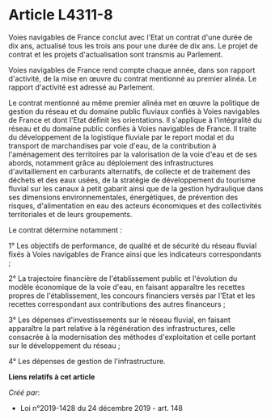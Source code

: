 # Article L4311-8

Voies navigables de France conclut avec l'Etat un contrat d'une durée de dix ans, actualisé tous les trois ans pour une durée
de dix ans. Le projet de contrat et les projets d'actualisation sont transmis au Parlement.

Voies navigables de France rend compte chaque année, dans son rapport d'activité, de la mise en œuvre du contrat mentionné au
premier alinéa. Le rapport d'activité est adressé au Parlement.

Le contrat mentionné au même premier alinéa met en œuvre la politique de gestion du réseau et du domaine public fluviaux
confiés à Voies navigables de France et dont l'Etat définit les orientations. Il s'applique à l'intégralité du réseau et du
domaine public confiés à Voies navigables de France. Il traite du développement de la logistique fluviale par le report modal
et du transport de marchandises par voie d'eau, de la contribution à l'aménagement des territoires par la valorisation de la
voie d'eau et de ses abords, notamment grâce au déploiement des infrastructures d'avitaillement en carburants alternatifs, de
collecte et de traitement des déchets et des eaux usées, de la stratégie de développement du tourisme fluvial sur les canaux
à petit gabarit ainsi que de la gestion hydraulique dans ses dimensions environnementales, énergétiques, de prévention des
risques, d'alimentation en eau des acteurs économiques et des collectivités territoriales et de leurs groupements.

Le contrat détermine notamment :

1° Les objectifs de performance, de qualité et de sécurité du réseau fluvial fixés à Voies navigables de France ainsi que les
indicateurs correspondants ;

2° La trajectoire financière de l'établissement public et l'évolution du modèle économique de la voie d'eau, en faisant
apparaître les recettes propres de l'établissement, les concours financiers versés par l'Etat et les recettes correspondant
aux contributions des autres financeurs ;

3° Les dépenses d'investissements sur le réseau fluvial, en faisant apparaître la part relative à la régénération des
infrastructures, celle consacrée à la modernisation des méthodes d'exploitation et celle portant sur le développement du
réseau ;

4° Les dépenses de gestion de l'infrastructure.

**Liens relatifs à cet article**

_Créé par_:

  - Loi n°2019-1428 du 24 décembre 2019 - art. 148
